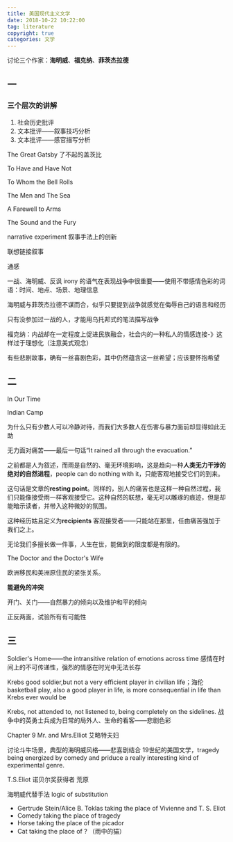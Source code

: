 ```yaml
---
title: 美国现代主义文学
date: 2018-10-22 10:22:00
tag: literature
copyright: true
categories: 文学
---
```


<!-- toc -->



讨论三个作家：**海明威**、**福克纳**、**菲茨杰拉德**

## 一

### 三个层次的讲解

1. 社会历史批评
2. 文本批评——叙事技巧分析
3. 文本批评——感官描写分析



The Great Gatsby 了不起的盖茨比	

To Have and Have Not	

To Whom the Bell Rolls	

The Men and The Sea

A  Farewell to Arms

The Sound and the Fury



narrative experiment 叙事手法上的创新

联想链接叙事

通感

一战、海明威、反讽 irony 的语气在表现战争中很重要——使用不带感情色彩的词语：时间、地点、场景、地理信息

海明威与菲茨杰拉德不谋而合，似乎只要提到战争就感觉在侮辱自己的语言和经历

只有没参加过一战的人，才能用乌托邦式的笔法描写战争

福克纳：内战却在一定程度上促进民族融合，社会内的一种私人的情感连接-》这样过于理想化（注意美式观念）

有些悲剧故事，确有一丝喜剧色彩，其中仍然蕴含这一丝希望；应该要怀抱希望



## 二

In Our Time



Indian Camp

为什么只有少数人可以冷静对待，而我们大多数人在伤害与暴力面前却显得如此无助

无力面对痛苦——最后一句话“It rained all through the evacuation.”

之前都是人为叙述，而雨是自然的、毫无环境影响，这是趋向一种**人类无力干涉的绝对的自然进程**，people can do nothing with it，只能客观地接受它们的到来。

这句话是文章的**resting point**。同样的，别人的痛苦也是这样一种自然过程，我们只能像接受雨一样客观接受它。这种自然的联想，毫无可以雕琢的痕迹，但是却能暗示读者，并带入这种微妙的氛围。

 这种经历姑且定义为**recipients** 客观接受者——只能站在那里，任由痛苦强加于我们之上。

无论我们多擅长做一件事，人生在世，能做到的限度都是有限的。



The Doctor and the Doctor's Wife

欧洲移民和美洲原住民的紧张关系。

**能避免的冲突**

开门、关门——自然暴力的倾向以及维护和平的倾向

正反两面，试验所有有可能性



## 三

 Soldier's Home——the intransitive relation of emotions across time 感情在时间上的不可传递性，强烈的情感在时光中无法长存

Krebs good soldier,but not a very efficient player in civilian life；海伦 basketball play, also a good player in life, is more consequential in life than Krebs ever would be

Krebs, not attended to, not listened to, being completely on the sidelines. 战争中的英勇士兵成为日常的局外人、生命的看客——悲剧色彩



Chapter 9 Mr. and Mrs.Elliot 艾略特夫妇

讨论斗牛场景，典型的海明威风格——悲喜剧结合 19世纪的美国文学，tragedy being energized by comedy and priduce a really interesting kind of experimental genre.

T.S.Eliot 诺贝尔奖获得者 荒原	

海明威代替手法 logic of substitution

- Gertrude Stein/Alice B. Toklas taking the place of Vivienne and T. S. Eliot
- Comedy taking the place of tragedy
- Horse taking the place of the picador
- Cat taking the place of ? （雨中的猫）















































